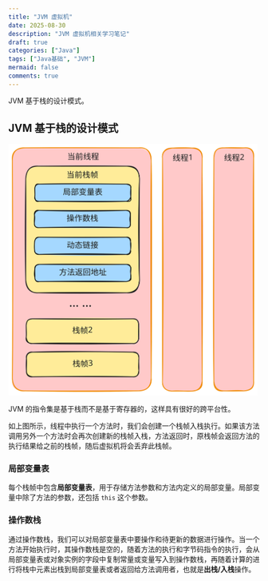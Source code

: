 ```yaml
---
title: "JVM 虚拟机"
date: 2025-08-30
description: "JVM 虚拟机相关学习笔记"
draft: true
categories: ["Java"]
tags: ["Java基础", "JVM"]
mermaid: false
comments: true
---
```


JVM 基于栈的设计模式。

<!--more-->

## JVM 基于栈的设计模式

<img src="images/stack.svg" width="500px" />

JVM 的指令集是基于栈而不是基于寄存器的，这样具有很好的跨平台性。

如上图所示，线程中执行一个方法时，我们会创建一个栈帧入栈执行。如果该方法调用另外一个方法时会再次创建新的栈帧入栈，方法返回时，原栈帧会返回方法的执行结果给之前的栈帧，随后虚拟机将会丢弃此栈帧。

### 局部变量表

每个栈帧中包含**局部变量表**，用于存储方法参数和方法内定义的局部变量。局部变量中除了方法的参数，还包括 `this` 这个参数。

### 操作数栈

通过操作数栈，我们可以对局部变量表中要操作和待更新的数据进行操作。当一个方法开始执行时，其操作数栈是空的，随着方法的执行和字节码指令的执行，会从局部变量表或对象实例的字段中复制常量或变量写入到操作数栈，再随着计算的进行将栈中元素出栈到局部变量表或者返回给方法调用者，也就是**出栈/入栈**操作。

